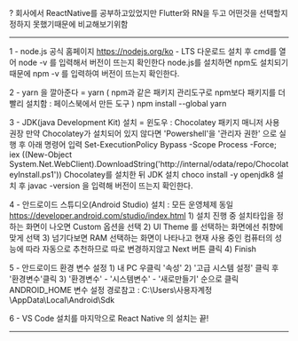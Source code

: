 ? 회사에서 ReactNative를 공부하고있었지만 Flutter와 RN을 두고 어떤것을 선택할지 정하지 못했기때문에 비교해보기위함

---

1 - node.js 공식 홈페이지 https://nodejs.org/ko - LTS 다운로드
    설치 후 cmd를 열어 node -v 를 입력해서 버전이 뜨는지 확인한다
    node.js를 설치하면 npm도 설치되기때문에 npm -v 를 입력하여 버전이 뜨는지 확인한다.
    
2 - yarn 을 깔아준다 = yarn ( npm과 같은 패키지 관리도구로 npm보다 패키지를 더 빨리 설치함 : 페이스북에서 만든 도구 )
    npm install --global yarn
    
3 - JDK(java Development Kit) 설치 = 윈도우 : Chocolatey 패키지 매니저 사용 권장 
    만약 Chocolatey가 설치되어 있지 않다면 'Powershell'을 '관리자 권한' 으로 실행 후 아래 명령어 입력
    Set-ExecutionPolicy Bypass -Scope Process -Force; iex ((New-Object System.Net.WebClient).DownloadString('http://internal/odata/repo/ChocolateyInstall.ps1'))
    Chocolatey를 설치한 뒤 JDK 설치
    choco install -y openjdk8
    설치 후 javac -version 을 입력해 버전이 뜨는지 확인한다.
    
4 - 안드로이드 스튜디오(Android Studio) 설치 : 모든 운영체제 동일
    https://developer.android.com/studio/index.html
     1) 설치 진행 중 설치타입을 정하는 화면이 나오면 Custom 옵션을 선택
     2) UI Theme 를 선택하는 화면에선 취향에 맞게 선택
     3) 넘기다보면 RAM 선택하는 화면이 나타나고 현재 사용 중인 컴퓨터의 성능에 따라 자동으로 추천하므로 따로 변경하지않고 Next 버튼 클릭
     4) Finish 
    
5 - 안드로이드 환경 변수 설정
    1) 내 PC 우클릭 '속성'
    2) '고급 시스템 설정' 클릭 후 '환경변수'클릭
    3) '환경변수' - '시스템변수' - '새로만들기' 순으로 클릭 ANDROID_HOME 변수 설정 경로참고 : C:\Users\사용자계정\AppData\Local\Android\Sdk
    
6 - VS Code 설치를 마지막으로 React Native 의 설치는 끝!

---
